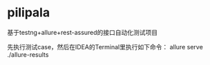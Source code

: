 # pilipala
基于testng+allure+rest-assured的接口自动化测试项目

先执行测试case，然后在IDEA的Terminal里执行如下命令：
allure serve ./allure-results
